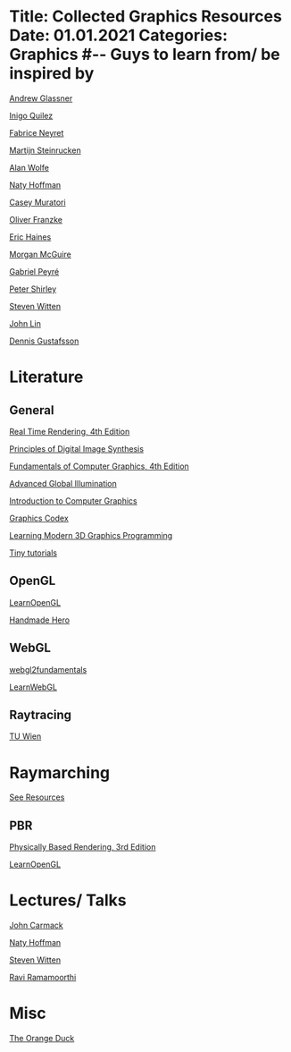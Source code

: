 Title: Collected Graphics Resources
Date: 01.01.2021
Categories: Graphics
#--
Guys to learn from/ be inspired by
=======================================================================================

[Andrew Glassner](https://www.glassner.com/writing/)

[Inigo Quilez](https://www.iquilezles.org/www/index.htm)

[Fabrice Neyret](https://twitter.com/FabriceNEYRET)

[Martijn Steinrucken](https://twitter.com/The_ArtOfCode)

[Alan Wolfe](https://blog.demofox.org/)

[Naty Hoffman](https://twitter.com/renderwonk)

[Casey Muratori](http://mollyrocket.com/casey)

[Oliver Franzke](http://www.p1xelcoder.com/links/)

[Eric Haines](https://erich.realtimerendering.com/)

[Morgan McGuire](https://casual-effects.com/)

[Gabriel Peyré](https://twitter.com/gabrielpeyre)

[Peter Shirley](https://www.petershirley.com/)

[Steven Witten](http://acko.net)

[John Lin](https://twitter.com/programmerlin)

[Dennis Gustafsson](https://twitter.com/tuxedolabs?ref_src=twsrc%5Egoogle%7Ctwcamp%5Eserp%7Ctwgr%5Eauthor)
<!-- 
Reinder Nijhoff
IAN MALLET
https://geometrian.com
Fizzer
Robert Hodgin
John Lin
 -->

Literature
=======================================================================================

General
---------------------------------------------------------------------------------------
[Real Time Rendering, 4th Edition](http://www.realtimerendering.com/)

[Principles of Digital Image Synthesis](https://www.glassner.com/portfolio/principles-of-digital-image-synthesis/)

[Fundamentals of Computer Graphics, 4th Edition](https://www.amazon.com/Fundamentals-Computer-Graphics-Steve-Marschner-dp-1482229390/dp/1482229390/ref=dp_ob_title_bk)

[Advanced Global Illumination](https://www.amazon.com/Advanced-Global-Illumination-Philip-Dutre/dp/1568813074/ref=sr_1_1?s=books&ie=UTF8&qid=1540517779&sr=1-1&keywords=advanced+global)

[Introduction to Computer Graphics](https://www.youtube.com/watch?v=vLSphLtKQ0o&list=PLplnkTzzqsZTfYh4UbhLGpI5kGd5oW_Hh)

<!-- Realistic Image Synthesis Using Photon Mapping  -->

[Graphics Codex](https://graphicscodex.com/)

[Learning Modern 3D Graphics Programming](https://paroj.github.io/gltut/)

[Tiny tutorials](https://github.com/ssloy)

<!-- Metal
---------------------------------------------------------------------------------------

* https://metalbyexample.com/ -->

OpenGL
---------------------------------------------------------------------------------------
[LearnOpenGL](https://learnopengl.com)

[Handmade Hero](https://www.youtube.com/watch?v=imW4sX3vVwY&list=PLEMXAbCVnmY73lOROVmKIgGWH3tje_5l9&index=22)

WebGL 
---------------------------------------------------------------------------------------
[webgl2fundamentals](https://webgl2fundamentals.org/)

[LearnWebGL](http://learnwebgl.brown37.net/)

Raytracing
---------------------------------------------------------------------------------------
[TU Wien](https://www.youtube.com/playlist?list=PLujxSBD-JXgnGmsn7gEyN28P1DnRZG7qi)

Raymarching
=======================================================================================

[See Resources](raymarching.html)

PBR
---------------------------------------------------------------------------------------

[Physically Based Rendering, 3rd Edition](https://pbrt.org/)

[LearnOpenGL](https://learnopengl.com/#!PBR/Theory)

<!-- [#](http://blog.selfshadow.com/publications/s2014-shading-course/frostbite/s2014_pbs_frostbite_slides.pdf)

[#](http://renderwonk.com/publications/s2010-shading-course/hoffman/s2010_physically_based_shading_hoffman_b_notes.pdf)

[#](https://disney-animation.s3.amazonaws.com/library/s2012_pbs_disney_brdf_notes_v2.pdf)

[#](http://blog.selfshadow.com/publications/s2013-shading-course/karis/s2013_pbs_epic_slides.pdf) -->

Lectures/ Talks
=======================================================================================

<a href="https://www.youtube.com/watch?v=P6UKhR0T6cs" target="_blank">John Carmack</a>

<a href="https://www.youtube.com/watch?v=j-A0mwsJRmk" target="_blank">Naty Hoffman</a>

<a href="https://www.youtube.com/watch?v=GNO_CYUjMK8" target="_blank">Steven Witten</a>

[Ravi Ramamoorthi](https://www.youtube.com/user/raviramamoorthi/videos)


Misc
=======================================================================================
[The Orange Duck](http://theorangeduck.com/page/avoiding-shader-conditionals)
